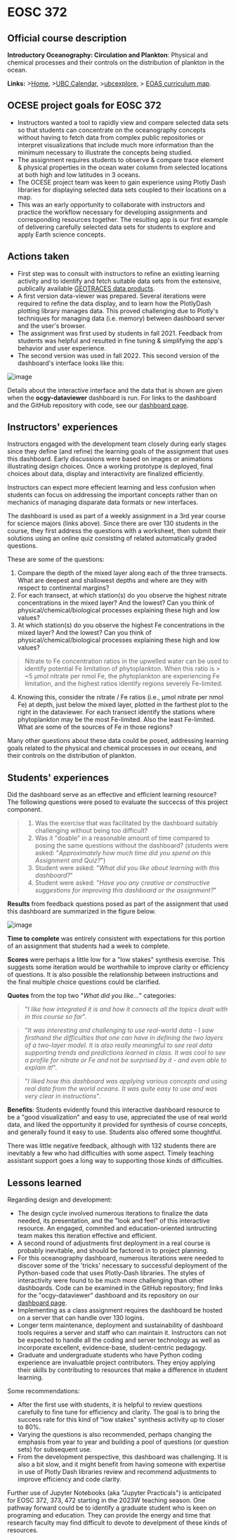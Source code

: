 # EOSC 372

## Official course description

**Introductory Oceanography: Circulation and Plankton**: Physical and chemical processes and their controls on the distribution of plankton in the ocean.

**Links:**
\>[Home](https://www.eoas.ubc.ca/academics/courses/eosc372),
\>[UBC Calendar](https://courses.students.ubc.ca/cs/courseschedule?pname=subjarea&tname=subj-course&dept=EOSC&course=372),
\>[ubcexplore](https://ubcexplorer.io/course/EOSC/372),
\> [EOAS curriculum map](https://www.eoas.ubc.ca/~quest/eoas-only.html).

## OCESE project goals for EOSC 372

* Instructors wanted a tool to rapidly view and compare selected data sets so that students can concentrate on the oceanography concepts without having to fetch data from complex public repositories or interpret visualizations that include much more information than the minimum necessary to illustrate the concepts being studied.
* The assignment requires students to observe & compare trace element & physical properties in the ocean water column from selected locations at both high and low latitudes in 3 oceans.
* The OCESE project team was keen to gain experience using Plotly Dash libraries for displaying selected data sets coupled to their locations on a map.
* This was an early opportunity to collaborate with instructors and practice the workflow necessary for developing assignments and corresponding resources together. The resulting app is our first example of delivering carefully selected data sets for students to explore and apply Earth science concepts.

## Actions taken

* First step was to consult with instructors to refine an existing learning activity and to identify and fetch suitable data sets from the extensive, publically available [GEOTRACES data products](https://www.sciencedirect.com/science/article/pii/S0009254118302961?via%3Dihub).
* A first version data-viewer was prepared. Several iterations were required to refine the data display, and to learn how the PlotlyDash plotting library manages data. This proved challenging due to Plotly's techniques for managing data (i.e. memory) between dashboard server and the user's browser.
* The assignment was first used by students in fall 2021. Feedback from students was helpful and resulted in fine tuning & simplifying the app's behavior and user experience.
* The second version was used in fall 2022. This second version of the dashboard's interface looks like this:

![image](images/ocgy-eg.png)

Details about the interactive interface and the data that is shown are given when the **ocgy-dataviewer** dashboard is run. For links to the dashboard and the GitHub repository with code, see our [dashboard page](dashboards.md).

## Instructors' experiences

Instructors engaged with the development team closely during early stages since they define (and refine) the learning goals of the assignment that uses this dashboard. Early discussions were based on images or animations illustrating design choices. Once a working prototype is deployed, final choices about data, display and interactivity are finalized efficiently.

Instructors can expect more effecient learning and less confusion when students can focus on addressing the important concepts rather than on mechanics of managing disparate data formats or new interfaces.

The dashboard is used as part of a weekly assignment in a 3rd year course for science majors (links above). Since there are over 130 students in the course, they first address the questions with a worksheet, then submit their solutions using an online quiz consisting of related automatically graded questions.

These are some of the questions:

1. Compare the depth of the mixed layer along each of the three transects. What are deepest and shallowest depths and where are they with respect to continental margins?
2. For each transect, at which station(s) do you observe the highest nitrate concentrations in the mixed layer? And the lowest? Can you think of physical/chemical/biological processes explaining these high and low values?
3. At which station(s) do you observe the highest Fe concentrations in the mixed layer? And the lowest? Can you think of physical/chemical/biological processes explaining these high and low values?

>Nitrate to Fe concentration ratios in the upwelled water can be used to identify potential Fe limitation of phytoplankton. When this ratio is > ~5 µmol nitrate per nmol Fe, the phytoplankton are experiencing Fe limitation, and the highest ratios identify regions severely Fe-limited.

4. Knowing this, consider the nitrate / Fe ratios (i.e., µmol nitrate per nmol Fe) at depth, just below the mixed layer, plotted in the farthest plot to the right in the dataviewer. For each transect identify the stations where phytoplankton may be the most Fe-limited. Also the least Fe-limited. What are some of the sources of Fe in those regions?

Many other questions about these data could be posed, addressing learning goals related to the physical and chemical processes in our oceans, and their controls on the distribution of plankton.

## Students' experiences

Did the dashboard serve as an effective and efficient learning resource? The following questions were posed to evaluate the succecss of this project component.

>1. Was the exercise that was facilitated by the dashboard suitably challenging without being too difficult?
>2. Was it "doable" in a reasonable amount of time compared to posing the same questions without the dashboard? (students were asked: "_Approximately how much time did you spend on this Assignment and Quiz?_")
>3. Student were asked: "_What did you like about learning with this dashboard?_"
>4. Student were asked: "_Have you any creative or constructive suggestions for improving this dashboard or the assignment?_"

**Results** from feedback questions posed as part of the assignment that used this dashboard are summarized in the figure below.

![image](images/372studentresults-sm.png)

**Time to complete** was entirely consistent with expectations for this portion of an assignment that students had a week to complete.

**Scores** were perhaps a little low for a "low stakes" synthesis exercise. This suggests some iteration would be worthwhile to improve clarity or efficiency of questions. It is also possible the relationship between instructions and the final multiple choice questions could be clarified.

**Quotes** from the top two "_What did you like..._" categories:

> "_I like how integrated it is and how it connects all the topics dealt with in this course so far_".

> "_It was interesting and challenging to use real-world data - I saw firsthand the difficulties that one can have in defining the two layers of a two-layer model. It is also really meaningful to see real data supporting trends and predictions learned in class. It was cool to see a profile for nitrate or Fe and not be surprised by it - and even able to explain it!_".

> "_I liked how this dashboard was applying various concepts and using real data from the world oceans. It was quite easy to use and was very clear in instructions_".

**Benefits**: Students evidently found this interactive dashboard resource to be a "good visualization" and easy to use, appreciated the use of real world data, and liked the opportunity it provided for synthesis of course concepts, and generally found it easy to use. Students also offered some thoughtful.

There was little negative feedback, although with 132 students there are inevitably a few who had difficulties with some aspect. Timely teaching assistant support goes a long way to supporting those kinds of difficulties.

## Lessons learned

Regarding design and development:

* The design cycle involved numerous iterations to finalize the data needed, its presentation, and the "look and feel" of this interactive resource. An engaged, commited and education-oriented isntructing team makes this iteration effective and efficient.
* A second round of adjustments first deployment in a real course is probably inevitable, and should be factored in to project planning.
* For this oceanography dashboard, numerous iterations were needed to discover some of the 'tricks' necessary to successful deployment of the Python-based code that uses Plotly-Dash libraries. The styles of interactivity were found to be much more challenging than other dashboards. Code can be examined in the GitHub repository; find links for the "ocgy-dataviewer" dashboard and its repository on our [dashboard page](dashboards.md).
* Implementing as a class assignment requires the dashboard be hosted on a server that can handle over 130 logins.
* Longer term maintenance, deployment and sustainability of dashboard tools requires a server and staff who can maintain it. Instructors can not be expected to handle all the coding and server technology as well as incorporate excellent, evidence-base, student-centric pedagogy.
* Graduate and undergraduate students who have Python coding experience are invaluatble project contributors. They enjoy applying their skills by contributing to resources that make a difference in student learning.

Some recommendations:

* After the first use with students, it is helpful to review questions carefully to fine tune for efficiency and clarity. The goal is to bring the success rate for this kind of "low stakes" synthesis activity up to closer to 80%.
* Varying the questions is also recommended, perhaps changing the emphasis from year to year and building a pool of questions (or question sets) for subsequent use.
* From the development perspective, this dashboard was challenging. It is also a bit slow, and it might benefit from having someone with expertise in use of Plotly Dash libraries review and recommend adjustments to improve efficiency and code clarity.

Further use of Jupyter Notebooks (aka "Jupyter Practicals") is anticipated for EOSC 372, 373, 472 starting in the 2023W teaching season. One pathway forward could be to identify a graduate student who is keen on programing and education. They can provide the energy and time that research faculty may find difficult to devote to develpment of these kinds of resources.